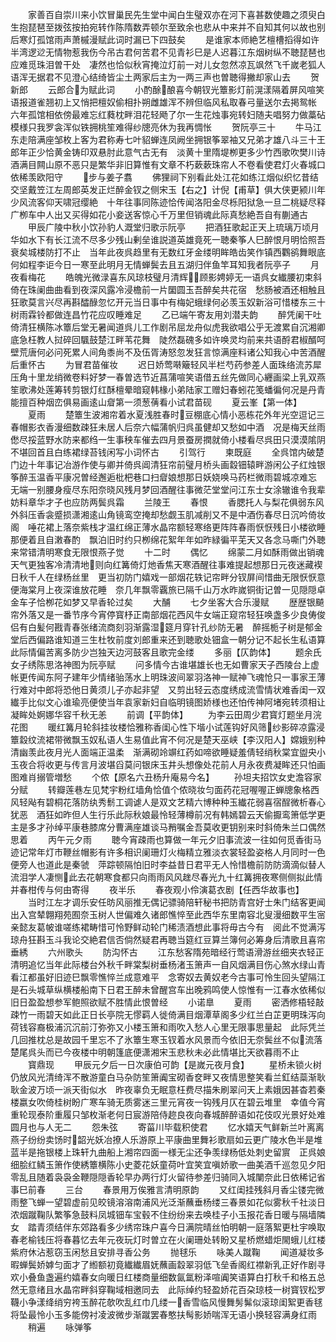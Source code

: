 <!-- { "loadSidebar": true } -->
　　家善百自崇川来小饮冒巢民先生堂中闻白生璧双亦在河下喜甚数使趣之须臾白生抱琵琶至拨弦按拍宛转作陈隋数弄顿尔至致余也悲从中来并不自知其何以故也别后寒灯孤馆雨声萧槭漫赋此词时漏已下四鼓矣
　　是谁家本师絶艺檀槽搯得如许半湾逻逤无情物惹我伤今吊古君何苦君不见青衫巳是人迟暮江东烟树纵不聴琵琶也应难觅珠泪曽干处　凄然也恰似秋宵掩泣灯前一对儿女忽然凉瓦飒然飞千嵗老狐人语浑无据君不见澄心结绮皆尘土两家后主为一两三声也曽聴得撇却家山去
　　贺新郎
　　云郎合为赋此词
　　小酌酴酿喜今朝钗光簟影灯前滉漾隔着屏风喧笑语报道雀翘初上又悄把檀奴偷相扑朔雌雄浑不辨但临风私取春弓量送尔去掲鸳帐　六年孤馆相依傍最难忘红蕤枕畔泪花轻飏了尔一生花烛事宛转妇随夫唱努力做藁砧模様只我罗衾浑似铁拥桃笙难得纱牕亮休为我再惆怅
　　贺阮亭三十
　　牛马江东走陪满座邹枚上客为君称寿七叶貂蝉连凤阙坐拥银筝翠袖又兄弟才雄八斗三十王郎年正少恰黄金铸印双悬肘此意气古无有　淡黄十里隋堤栁更多少竹西歌吹樊川诗酒满目闗山原不恶只是繁华非旧算惟有文章不朽蔌蔌珠帘人不卷看使君灯火春城口依稀羡欧阳守
　　步与姜子翥
　　佛狸祠下别看此处江花如练江烟似织忆昔结交坚戴笠江左周郎英发正烂醉金钗之侧宋玉【右之】计倪【甫草】俱大侠更颍川年少风流客仰天啸冠缨絶　十年往事同陈迹恰传闻洛阳金尽栎阳狱急一旦二桃疑尽释广栁车中人出又买得如花小妾送客惊心千万里但销魂此际真愁絶吾自有蒯通古
　　甲辰广陵中秋小饮孙豹人溉堂归歌示阮亭
　　把酒狂歌起正天上琉璃万顷月华如水下有长江流不尽多少残山剰垒谁説道英雄竟死一聴秦筝人巳醉恨月明恰照吾衰矣城楼防打不止　当年此夜呉趋里有无数红牙金缕明眸皓齿笑作镇西鸜鹆舞眼底何如程李讵今日一寒至此明月无情蝉鬓去且五湖归伴鱼竿耳知我者阮亭子
　　月夜看梅花
　　皓魄光微渌喜东风琼枝璧月清辉顾影娉婷无一语呉女纎腰初束斜倚在珠阑曲曲看到夜深风露冷浸檐前一片圞圆玉吾醉矣共花宿　愁肠被酒还相触且狂歌莫言兴尽再斟醽醁忽忆开元当日事中有梅妃蛾绿何必羡玉奴新浴可惜楼东三十树雨霖铃都做连昌竹花应叹睡难足
　　乙已端午寄友用刘潜夫韵
　　醉凭阑干吐倚清狂横陈冰簟后堂无暑闻道呉儿工作剧吊屈龙舟似虎我欲唱公乎无渡累自沉湘卿底急枉教人挝碎回颿鼓楚江畔苇花舞　陡然磊磈多如许唤灵均前来共语酹君椒醑呵壁荒唐何必问死累人间角黍尚不及伍胥涛怒忽发狂言惊满座料诸公知我心中苦酒醒后重怀古
　　为冒君苗催妆
　　迟日娇莺啭簸轻风半栏芍药参差人面珠络流苏犀压角十里龙绡微卷料好梦一春曽选节近菖蒲喧笑语借五丝先做同心纒画梁上乳双燕　笙歌沸处莲筹转剪银灯红酥檀晕暗窥韩椽小弟陆家工赠妇春蚓花笺蟠徧何况是丹青能擅百种烟峦俱易画逺山睂第一须葱蒨看小试君苗砚
　　夏云峯【第一体】
　　夏雨
　　楚簟生波湘帘着水夏浅胜春时豆棚底心情小恶栋花外年光空逗记三春帽影衣香漫细数疎狂未居人后奈六幅蒲帆归呉虽健却又愁如中酒　况是梅天丝雨僽尽挼蓝野水防来都绉一生事秧车催去四月景蚕房撋就倚小楼看尽呉田只漠漠隂阴不堪回首且白练裙绿苔钱闲写小词怀古
　　引驾行
　　柬既庭
　　全呉馆内破楚门边十年事记冶游作使与卿并倚呉阊清狂帘前璧月桥头画縠钿辕畔游闲公子红烛银筝醉玉温香平康况曽经邂逅枇杷巷口扫睂娘想那日妖娆唤马药栏微雨碧城凉难忘　无端一别腰身瘦尽东阳奈晓风残月梦回酒醒往事微茫堂堂问江东士女涂辙谁令我辈妨料章华才子也应防两鬓呉霜
　　兰陵王
　　春恨
　　香腮托人与梨花俱弱东风外斜压香衾蹙损潇湘逺山角镜鸾空掩却愁觑玉肌减削又不是中酒伤春尽日沉吟倚妆阁　唾花裙上落奈紫栈才温红绵正薄水晶帘额轻寒络更阵阵春雨恹恹残日小楼欲睡那便着且自潄春酌　飘泊旧时约只栁绵花絮年年如昨緑徧平芜天又各念马嘶门外聴来常错清明寒食无限恨燕子觉
　　十二时
　　偶忆
　　绵蒙二月如酥雨做出销魂天气更独客冷清清地则向红篝倚灯灺香焦天寒酒醒往事难提起想那日元夜迷藏褉日秋千人在绿杨丝里　更当初防门嬉戏一部烟花轶记帘畔分钗屏间惜曲无限恹恹意便海棠月上夜深谁放花睡　奈几年飘零覊旅已隔千山万水昨嵗铜街记曽一见隠隠卓金车子恰栁花如梦又早香轮过矣
　　大酺
　　七夕坐客大合乐漫赋
　　歴歴银飇帘外落又是一番节序今宵停寳杼正南部烟花西风牛女端正窥帘轻狂唤盏多少良俦俊侣有白髪何戡青春张绪流商刻羽渐露湿筵月穿针孔纱防无暑　醉摇栀子树是郁金堂后西偏路谁知道三生杜牧前度刘郎重来还到聴歌处钿盒一朝分记不起长生私语算此际情偏苦离多防少岂独天边河鼓客且歌完金缕
　　多丽【仄韵体】
　　题余氏女子绣陈思洛神图为阮亭赋
　　问多情今古谁堪雄长也无如曹家天子西陵台上虚帐更传闻东阿子建年少情绪骀荡水上明珠波间翠羽洛神一赋神飞魂怆只一事家王薄行难对中郎将恐他日黄须儿子亦起非望　又剪出轻云态度绣成流雪情状难香闺一双纎手比似文心谁瑜亮便使当年袁家新妇自临明镜图娇様也还怕传神阿堵宛转须相让凝眸处婀娜华容千秋无恙
　　前调【平韵体】
　　为李云田周少君寳灯题坐月浣花图
　　暖红篝月轮斜挂妆楼恰雅称香闺心性下堦小试莲钩好风筛纱影碎凉露浸簟縠纹流裙带微飘玉奴私语人生易值此宵不何况是楚天巫峡【李汉阳人】嫦娥别种清幽羡此夜月光人面端正温柔　渐满砌竛竮红药如啼欲睡疑羞倩轻绡秋棠宜盥央小玉夜合将收更与传言月波堪舀莫问银床玉井头想像处花前人月永夜费凝眸还只怕画图难肖搦管増愁
　　个侬【原名六丑杨升庵易今名】
　　孙坦夫招饮女史澹容家分赋
　　转瓣莲巷左见梵宇粉红墙角恰值个侬晓妆匀面药花冠喔喔正蝉牕象格西风轻飐有碧桐花落防纨秀鬋工调谑人是双文艺精六博种种玉纎花弱喜宿酲微析春心犹恶　酒狂如昨但人生行乐此际秋娘最怜轻薄樽前况有韩嫣碧云天偷擫鸾箫低学更主是多才孙绰平康巷膝席分曹满座雄谈马矟嘱金吾莫收更钥别来时斜倚朱兰口偶然思着
　　丙午元夕雨
　　聴今宵疎雨也算做一年元夕旧事流波一往如何觅香街马迹记常年灯市鞭丝帽影有许多相识阑珊灯火梅精立雅淡衣裳轻盈姿格人月同时一色便旁人也道此是秦虢　萍踪顿隔怕旧时李益昔日君平无人怜惜檐前防防滴滴似替人流泪学人凄恻此去花朝寒食都只向雨雨风风趖尽春光九十红篝拥夜寒侧侧拟此情并春柑传与何由寄得
　　夜半乐
　　春夜观小伶演葛衣剧【任西华故事也】
　　当时江左才调乐安任昉风丽推无偶记骠骑陪轩秘书把防青宫好士朱门结客更闻出入宫辇翺翔苑囿奈玉树人世偏难久诸郎憔悴至此西华东里南容北叟漫细数平生宻亲懿友葛帔谁嗟练裙畴惜可怜野鲜动轮门稀渍酒想此事将毋古今有　阅此不觉满泻琼舟狂斟玉斗我论交絶君信否倘然疑君再聴当筵红豆算兰簿何必筹身后清歌且喜帘垂綉
　　六州歌头
　　防沟怀古
　　江东愁客隋苑暗经行莺语滑游丝细夹衣轻正清明追忆当年此际楼台外秋千畔棠梨树垂杨渚玉箫声一自风烟满目伤心煞水绿山青看江都虽好旧迹巳飘零憔悴兰成意难平　念寄奴去黄奴老今古事可怜生回头望隔江是石头城草纵横楼船南下日君王醉未曾醒宫车出晚鸦鸣使人惊惟有一江春水依稀似旧日盈盈想参军鲍照欲赋不胜情此恨曽经
　　小诺臯
　　夏雨
　　密洒修梧轻敲疎竹一雨碧天如此正日长亭院无憀羁人徙倚满目烟潭草阁多少红兰白芷更明珠泻向荷钱容裔极浦沉沉前汀弥弥又小楼玉箫和雨吹入愁人心里无限事思量起　此际凭兰几回推枕总是故园千里忘不了氷簟生寒玉钗着水风景而今依旧无奈鬓丝不似流落楚尾呉头而已今夜楼中明朝篷底便潇湘宋玉悲秋未必此情堪比天欲暮雨不止
　　寳鼎现
　　甲辰元夕后一日次康伯可韵【是嵗元夜月食】
　　星桥未锁火树仍放风光清绮浑不散游童白马杂防笙箫阗宝砌香奁畔又夜情思整笑看兰釭结蘂渐耿耿金波万顷一派天街似水　昨夜辜负无眠意枉费尽描朱刷翠问天上素娥因甚杳若秦楼嬴女吹倚桂树盼广寒车骑无质雾迷三里元宵夜一钩残月仄在碧云堆里　幸值今宵重轮现泰阶重履只邹枚渐老何日宸游陪侍趂良夜向春城醉醉语如花伎叹光景好处难圆月也与人无二
　　怨朱弦
　　寄菑川毕载积使君
　　忆水嬉天气鲜新兰叶离离燕子纷纷卖饧时韶光妖冶撩人乐游原上平康曲里舞衫歌扇如云更广陵水色半是堆蓝半是拖银楼上珠轩九曲船上湘帘四面一様无尘还争羡绿杨低处刺史留賔　正呉娘细脍红鳞玉箫作使綉簟横陈小史菱花妖童荷叶宜笑宜嗔娇歌一曲美酒千巡忽见夕阳零乱且随着袅袅金鞭隠隠香轮早办两行灯火留待参差归骑同入城闉奈此日依稀记省事巳前春
　　三台
　　春景用万俟雅言清明原韵
　　又红闺挂残斜月香尘镂完微雨整飞蝉一望碧虚前见皎镜溶溶南浦风光泛渐蘸垂杨缕三春景如花似雾秋千社淡日浓烟蹴鞠队繁筝急鼓料凤城钿车宝毂不住纷纷来去唤桂子小玉报花香日暖与隔墙隣女　踏青须结伴东郊路看多少绣帘珠户喜今日满院晴丝怕明朝一庭落絮更杜宇唤取春老榆钱压将春暮忆去年元夜玩灯时曽立在火阑珊处转盼又星桥燃蜡炬閙蛾儿红楼紫府休沾惹窃玉闲愁且安排寻香公务
　　抛毬乐
　　咏美人蹴鞠
　　闻道凝妆多暇蝉鬓娇嫭匀面才了縆额初竟纎纎眉妩蘸画縠翠羽低飞垒香阁红襟新乳正好作剧寻欢小叠鱼盏遍约嬉春女向暖日红楼商量细数氤氲粉泽喧阗笑语算白打秋千和格五总然无意绪且水晶帘畔斜穿鞠域相邀同去　此际绰约轻盈娇花百朶琼枝一树寳钗松罗韈小争漾绛绡穷袴玉醉花欹吹乱红巾几缕一香雪临风慢舞髣髴似滚琼闺絮更香毬将坠最怜小玉多能傍衬凌波微步渐蹴罢春憨扶髩影娇喘浑无语小换轻容满身红雨
　　稍遍
　　咏弹筝
